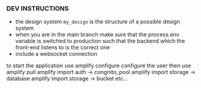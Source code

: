 
### DEV INSTRUCTIONS

- the design system ``my_design`` is the structure of a possible design system
- when you are in the main branch make sure that the process.env variable is switched to 
production such that the backend which the front-end listens to is the correct one 
- include a websocket connection

to start the application use amplify configure
configure the user
then use amplify pull
amplify import auth -> congnito_pool
amplify import storage -> database
amplify import storage -> bucket
etc...

